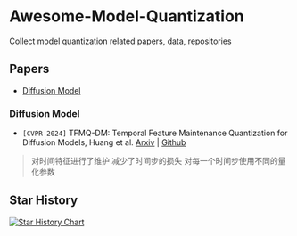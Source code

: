 # Awesome-Model-Quantization

Collect model quantization related papers, data, repositories

## Papers

- [Diffusion Model](#diffusion-model)

### <a name="Diffusion Model"></a> Diffusion Model

- `[CVPR 2024]` TFMQ-DM: Temporal Feature Maintenance Quantization for Diffusion Models, Huang et al. [Arxiv](https://arxiv.org/abs/2311.16503) | [Github](https://modeltc.github.io/TFMQ-DM/)
> 对时间特征进行了维护 减少了时间步的损失 对每一个时间步使用不同的量化参数


## Star History

[![Star History Chart](https://api.star-history.com/svg?repos=Kai-Liu001/Awesome-Model-Quantization&type=Date)](https://star-history.com/#Kai-Liu001/Awesome-Model-Quantization&Date)
